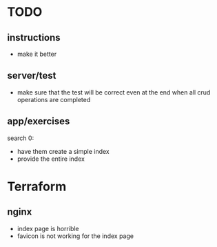 # TODO

## instructions
- make it better

## server/test
- make sure that the test will be correct even at the end when all crud operations are completed

## app/exercises
search 0:
- have them create a simple index
- provide the entire index


# Terraform

## nginx 
- index page is horrible
- favicon is not working for the index page
